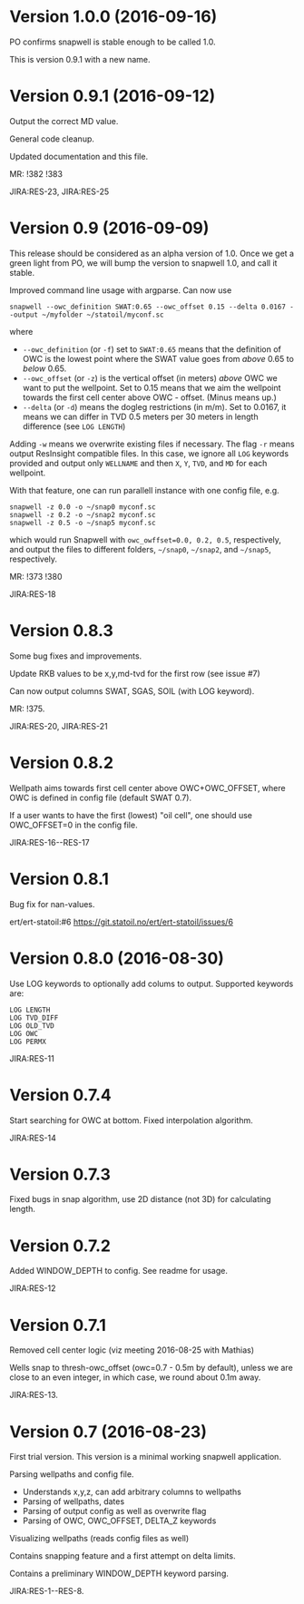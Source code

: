 # Version 1.0.0 (2016-09-16)

PO confirms snapwell is stable enough to be called 1.0.

This is version 0.9.1 with a new name.

# Version 0.9.1 (2016-09-12)

Output the correct MD value.

General code cleanup.

Updated documentation and this file.

MR: !382 !383

JIRA:RES-23, JIRA:RES-25

# Version 0.9 (2016-09-09)

This release should be considered as an alpha version of 1.0.  Once we get a
green light from PO, we will bump the version to snapwell 1.0, and call it
stable.

Improved command line usage with argparse.  Can now use

    snapwell --owc_definition SWAT:0.65 --owc_offset 0.15 --delta 0.0167 --output ~/myfolder ~/statoil/myconf.sc

where
 * `--owc_definition` (or `-f`) set to `SWAT:0.65` means that the definition of
   OWC is the lowest point where the SWAT value goes from _above_ 0.65 to
   _below_ 0.65.
 * `--owc_offset` (or `-z`) is the vertical offset (in meters) _above_ OWC we
   want to put the wellpoint.  Set to 0.15 means that we aim the wellpoint
   towards the first cell center above OWC - offset. (Minus means up.)
* `--delta` (or `-d`) means the dogleg restrictions (in m/m).  Set to 0.0167, it
  means we can differ in TVD 0.5 meters per 30 meters in length difference (see
  `LOG LENGTH`)

Adding `-w` means we overwrite existing files if necessary.  The flag `-r` means
output ResInsight compatible files.  In this case, we ignore all `LOG` keywords
provided and output only `WELLNAME` and then `X`, `Y`, `TVD`, and `MD` for each
wellpoint.

With that feature, one can run parallell instance with one config file, e.g.

    snapwell -z 0.0 -o ~/snap0 myconf.sc
    snapwell -z 0.2 -o ~/snap2 myconf.sc
    snapwell -z 0.5 -o ~/snap5 myconf.sc

which would run Snapwell with `owc_owffset=0.0, 0.2, 0.5`, respectively, and
output the files to different folders, `~/snap0`, `~/snap2`, and `~/snap5`,
respectively.

MR: !373 !380

JIRA:RES-18


# Version 0.8.3

Some bug fixes and improvements.

Update RKB values to be x,y,md-tvd for the first row (see issue #7)

Can now output columns SWAT, SGAS, SOIL (with LOG keyword).

MR: !375.

JIRA:RES-20, JIRA:RES-21


# Version 0.8.2

Wellpath aims towards first cell center above OWC+OWC_OFFSET, where OWC is
defined in config file (default SWAT 0.7).

If a user wants to have the first (lowest) "oil cell", one should use
OWC_OFFSET=0 in the config file.

JIRA:RES-16--RES-17


# Version 0.8.1

Bug fix for nan-values.

ert/ert-statoil:#6 https://git.statoil.no/ert/ert-statoil/issues/6


# Version 0.8.0 (2016-08-30)

Use LOG keywords to optionally add colums to output.
Supported keywords are:

    LOG LENGTH
    LOG TVD_DIFF
    LOG OLD_TVD
    LOG OWC
    LOG PERMX

JIRA:RES-11



# Version 0.7.4

Start searching for OWC at bottom.  Fixed interpolation algorithm.

JIRA:RES-14

# Version 0.7.3

Fixed bugs in snap algorithm, use 2D distance (not 3D) for calculating length.

# Version 0.7.2

Added WINDOW_DEPTH to config.  See readme for usage.

JIRA:RES-12

# Version 0.7.1

Removed cell center logic (viz meeting 2016-08-25 with Mathias)

Wells snap to thresh-owc_offset (owc=0.7 - 0.5m by default), unless we are close
to an even integer, in which case, we round about 0.1m away.

JIRA:RES-13.


# Version 0.7 (2016-08-23)
First trial version.  This version is a minimal working snapwell application.

Parsing wellpaths and config file.
* Understands x,y,z, can add arbitrary columns to wellpaths
* Parsing of wellpaths, dates
* Parsing of output config as well as overwrite flag
* Parsing of OWC, OWC_OFFSET, DELTA_Z keywords

Visualizing wellpaths (reads config files as well)

Contains snapping feature and a first attempt on delta limits.

Contains a preliminary WINDOW_DEPTH keyword parsing.

JIRA:RES-1--RES-8.
